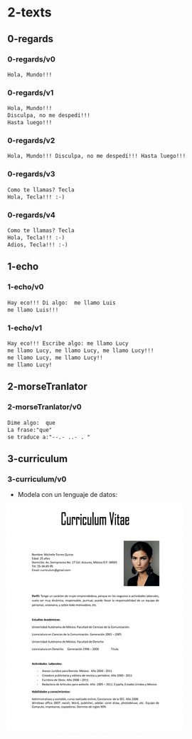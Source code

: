 # 2-texts

## 0-regards

### 0-regards/v0
~~~
Hola, Mundo!!!
~~~

### 0-regards/v1
~~~
Hola, Mundo!!!
Disculpa, no me despedí!!!
Hasta luego!!!
~~~

### 0-regards/v2
~~~
Hola, Mundo!!! Disculpa, no me despedí!!! Hasta luego!!!
~~~

### 0-regards/v3
~~~
Como te llamas? Tecla
Hola, Tecla!!! :-)
~~~

### 0-regards/v4
~~~
Como te llamas? Tecla
Hola, Tecla!!! :-)
Adios, Tecla!!! :-)
~~~

## 1-echo

### 1-echo/v0
~~~
Hay eco!!! Di algo:  me llamo Luis
me llamo Luis!!!
~~~
### 1-echo/v1
~~~
Hay eco!!! Escribe algo: me llamo Lucy
me llamo Lucy, me llamo Lucy, me llamo Lucy!!!
me llamo Lucy, me llamo Lucy!!
me llamo Lucy!
~~~

## 2-morseTranlator

### 2-morseTranlator/v0
~~~
Dime algo:  que
La frase:"que"
se traduce a:"--.- ..- . "
~~~

## 3-curriculum

### 3-curriculum/v0

- Modela con un lenguaje de datos:

![](./images/curriculum.png)
